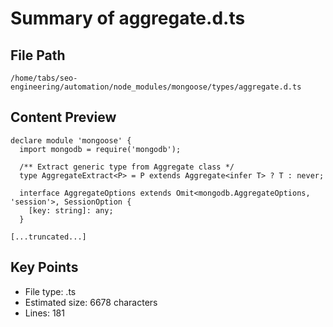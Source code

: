 # Summary of aggregate.d.ts
  
## File Path
`/home/tabs/seo-engineering/automation/node_modules/mongoose/types/aggregate.d.ts`

## Content Preview
```
declare module 'mongoose' {
  import mongodb = require('mongodb');

  /** Extract generic type from Aggregate class */
  type AggregateExtract<P> = P extends Aggregate<infer T> ? T : never;

  interface AggregateOptions extends Omit<mongodb.AggregateOptions, 'session'>, SessionOption {
    [key: string]: any;
  }

[...truncated...]
```

## Key Points
- File type: .ts
- Estimated size: 6678 characters
- Lines: 181
